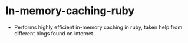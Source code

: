 # In-memory-caching-ruby
* Performs highly efficient in-memory caching in ruby, taken help from different blogs found on internet
